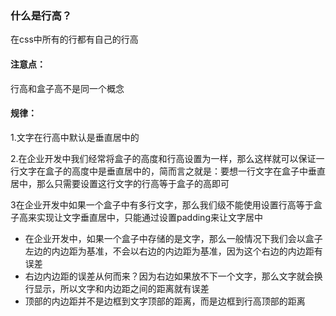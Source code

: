### 什么是行高？

在css中所有的行都有自己的行高

#### 注意点：

行高和盒子高不是同一个概念

#### 规律：

1.文字在行高中默认是垂直居中的

2.在企业开发中我们经常将盒子的高度和行高设置为一样，那么这样就可以保证一行文字在盒子的高度中是垂直居中的，简而言之就是：要想一行文字在盒子中垂直居中，那么只需要设置这行文字的行高等于盒子的高即可

3在企业开发中如果一个盒子中有多行文字，那么我们级不能使用设置行高等于盒子高来实现让文字垂直居中，只能通过设置padding来让文字居中

* 在企业开发中，如果一个盒子中存储的是文字，那么一般情况下我们会以盒子左边的内边距为基准，不会以右边的内边距为基准，因为这个右边的内边距有误差
* 右边内边距的误差从何而来？因为右边如果放不下一个文字，那么文字就会换行显示，所以文字和内边距之间的距离就有误差
* 顶部的内边距并不是边框到文字顶部的距离，而是边框到行高顶部的距离



